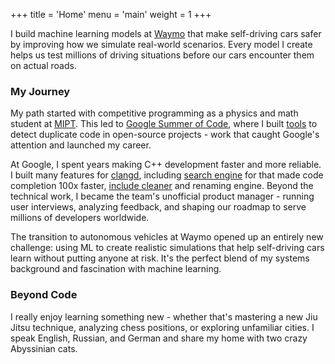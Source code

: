 +++
title = 'Home'
menu = 'main'
weight = 1
+++

I build machine learning models at [Waymo](https://waymo.com/) that make
self-driving cars safer by improving how we simulate real-world scenarios.
Every model I create helps us test millions of driving situations before our
cars encounter them on actual roads.

### My Journey

My path started with competitive programming as a physics and math student at
[MIPT](https://en.wikipedia.org/wiki/Moscow_Institute_of_Physics_and_Technology).
This led to [Google Summer of Code](https://summerofcode.withgoogle.com/), where
I built
[tools](https://github.com/kirillbobyrev/code-clone-detection-llvm-devmtg15-poster)
to detect duplicate code in open-source projects - work that caught Google's
attention and launched my career.

At Google, I spent years making C++ development faster and more reliable. I
built many features for [clangd](https://clangd.llvm.org/), including [search
engine](https://youtu.be/VhxrFor3VyQ) for that made code completion 100x faster,
[include cleaner](https://clangd.llvm.org/guides/include-cleaner) and renaming
engine. Beyond the technical work, I became the team's unofficial product
manager - running user interviews, analyzing feedback, and shaping our roadmap
to serve millions of developers worldwide.

The transition to autonomous vehicles at Waymo opened up an entirely new
challenge: using ML to create realistic simulations that help self-driving cars
learn without putting anyone at risk. It's the perfect blend of my systems
background and fascination with machine learning.

### Beyond Code

I really enjoy learning something new - whether that's mastering a new Jiu
Jitsu technique, analyzing chess positions, or exploring unfamiliar cities. I
speak English, Russian, and German and share my home with two crazy Abyssinian
cats.
